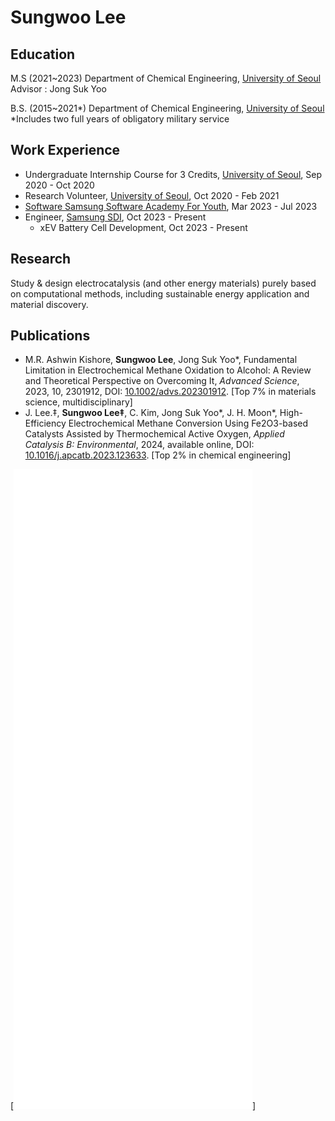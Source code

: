 # Sungwoo Lee

## Education

M.S (2021~2023)
Department of Chemical Engineering, [University of Seoul](https://www.uos.ac.kr/)
Advisor : Jong Suk Yoo

B.S. (2015~2021*)
Department of Chemical Engineering, [University of Seoul](https://www.uos.ac.kr/)
*Includes two full years of obligatory military service

## Work Experience

- Undergraduate Internship Course for 3 Credits, [University of Seoul](https://www.uos.ac.kr/), Sep 2020 - Oct 2020
- Research Volunteer, [University of Seoul](https://www.uos.ac.kr/), Oct 2020 - Feb 2021
- [Software Samsung Software Academy For Youth](https://www.ssafy.com/), Mar 2023 - Jul 2023
- Engineer, [Samsung SDI](https://www.samsungsdi.co.kr/), Oct 2023 - Present
  - xEV Battery Cell Development, Oct 2023 - Present

## Research

Study & design electrocatalysis (and other energy materials) purely based on computational methods, including sustainable energy application and material discovery.

## Publications

- M.R. Ashwin Kishore, **Sungwoo Lee**, Jong Suk Yoo\*, Fundamental Limitation in Electrochemical Methane Oxidation to Alcohol: A Review and Theoretical Perspective on Overcoming It, _Advanced Science_, 2023, 10, 2301912, DOI: [10.1002/advs.202301912](https://doi.org/10.1002/advs.202301912). [Top 7% in materials science, multidisciplinary]
- J. Lee.‡, **Sungwoo Lee‡**, C. Kim, Jong Suk Yoo\*, J. H. Moon\*, High-Efficiency Electrochemical Methane Conversion Using Fe2O3-based Catalysts Assisted by Thermochemical Active Oxygen, _Applied Catalysis B: Environmental_, 2024, available online, DOI: [10.1016/j.apcatb.2023.123633](https://doi.org/10.1016/j.apcatb.2023.123633). [Top 2% in chemical engineering]
  
[![Metrics](./github-metrics.svg)]
